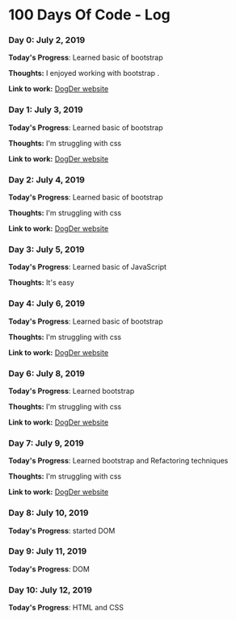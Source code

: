 # 100 Days Of Code - Log

### Day 0: July 2, 2019 


**Today's Progress**: Learned basic of bootstrap 

**Thoughts:** I enjoyed working with bootstrap .

**Link to work:** [DogDer website](https://pravincesingh.github.io/DogDer/)

### Day 1: July 3, 2019 


**Today's Progress**: Learned basic of bootstrap 

**Thoughts:** I'm struggling with css

**Link to work:** [DogDer website](https://pravincesingh.github.io/DogDer/)


### Day 2: July 4, 2019 

**Today's Progress**: Learned basic of bootstrap 

**Thoughts:** I'm struggling with css

**Link to work:** [DogDer website](https://pravincesingh.github.io/DogDer/)

### Day 3: July 5, 2019 

**Today's Progress**: Learned basic of JavaScript

**Thoughts:** It's easy

### Day 4: July 6, 2019 

**Today's Progress**: Learned basic of bootstrap 

**Thoughts:** I'm struggling with css

**Link to work:** [DogDer website](https://pravincesingh.github.io/DogDer/)

### Day 6: July 8, 2019 

**Today's Progress**: Learned bootstrap 

**Thoughts:** I'm struggling with css

**Link to work:** [DogDer website](https://pravincesingh.github.io/DogDer/)

### Day 7: July 9, 2019 

**Today's Progress**: Learned bootstrap  and Refactoring techniques

**Thoughts:** I'm struggling with css

**Link to work:** [DogDer website](https://pravincesingh.github.io/DogDer/)

### Day 8: July 10, 2019 

**Today's Progress**: started DOM

### Day 9: July 11, 2019 

**Today's Progress**: DOM

### Day 10: July 12, 2019 

**Today's Progress**: HTML and CSS

